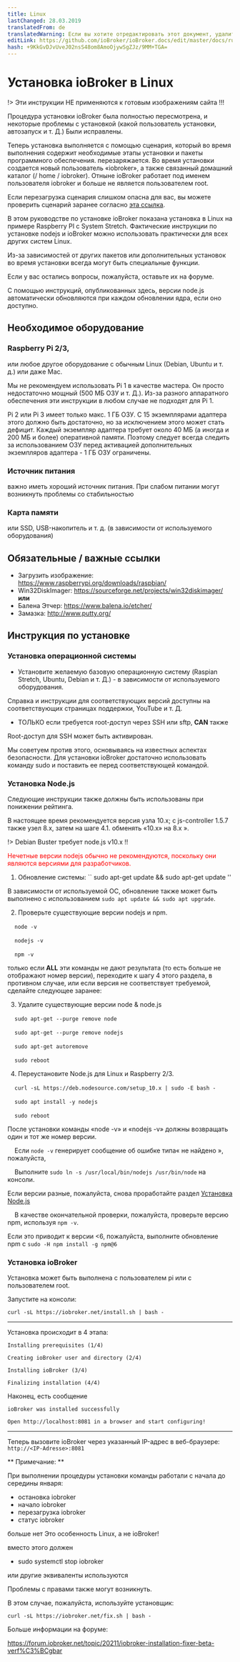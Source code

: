 ```yaml
---
title: Linux
lastChanged: 28.03.2019
translatedFrom: de
translatedWarning: Если вы хотите отредактировать этот документ, удалите поле «translationFrom», в противном случае этот документ будет снова автоматически переведен
editLink: https://github.com/ioBroker/ioBroker.docs/edit/master/docs/ru/install/linux.md
hash: +9KkGvDJvUveJ02nsS48om8AmoOjywSgZJz/9MM+TGA=
---
```

# Установка ioBroker в Linux
!> Эти инструкции НЕ применяются к готовым изображениям сайта !!!

Процедура установки ioBroker была полностью пересмотрена, и некоторые проблемы с установкой (какой пользователь установки, автозапуск и т. Д.) Были исправлены.

Теперь установка выполняется с помощью сценария, который во время выполнения содержит необходимые этапы установки и пакеты программного обеспечения. перезаряжается. Во время установки создается новый пользователь «iobroker», а также связанный домашний каталог (/ home / iobroker). Отныне ioBroker работает под именем пользователя iobroker и больше не является пользователем root.

Если перезагрузка сценария слишком опасна для вас, вы можете проверить сценарий заранее согласно [эта ссылка](https://raw.githubusercontent.com/ioBroker/ioBroker/stable-installer/installer.sh).

В этом руководстве по установке ioBroker показана установка в Linux на примере Raspberry PI с System Stretch. Фактические инструкции по установке nodejs и ioBroker можно использовать практически для всех других систем Linux.

Из-за зависимостей от других пакетов или дополнительных установок во время установки всегда могут быть специальные функции.

Если у вас остались вопросы, пожалуйста, оставьте их на форуме.

С помощью инструкций, опубликованных здесь, версии node.js автоматически обновляются при каждом обновлении ядра, если оно доступно.

## Необходимое оборудование
### Raspberry Pi 2/3,
или любое другое оборудование с обычным Linux (Debian, Ubuntu и т. д.) или даже Mac.

Мы не рекомендуем использовать Pi 1 в качестве мастера. Он просто недостаточно мощный (500 МБ ОЗУ и т. Д.). Из-за разного аппаратного обеспечения эти инструкции в любом случае не подходят для Pi 1.

Pi 2 или Pi 3 имеет только макс. 1 ГБ ОЗУ. С 15 экземплярами адаптера этого должно быть достаточно, но за исключением этого может стать дефицит. Каждый экземпляр адаптера требует около 40 МБ (а иногда и 200 МБ и более) оперативной памяти. Поэтому следует всегда следить за использованием ОЗУ перед активацией дополнительных экземпляров адаптера - 1 ГБ ОЗУ ограничены.

### Источник питания
важно иметь хороший источник питания. При слабом питании могут возникнуть проблемы со стабильностью

### Карта памяти
или SSD, USB-накопитель и т. д. (в зависимости от используемого оборудования)

## Обязательные / важные ссылки
* Загрузить изображение: https://www.raspberrypi.org/downloads/raspbian/
* Win32DiskImager: https://sourceforge.net/projects/win32diskimager/ **или**
* Балена Этчер: https://www.balena.io/etcher/
* Замазка: http://www.putty.org/

## Инструкция по установке
### Установка операционной системы
* Установите желаемую базовую операционную систему (Raspian Stretch, Ubuntu, Debian и т. Д.) - в зависимости от используемого оборудования.

Справка и инструкции для соответствующих версий доступны на соответствующих страницах поддержки, YouTube и т. Д.

* ТОЛЬКО если требуется root-доступ через SSH или sftp, **CAN** также

Root-доступ для SSH может быть активирован.

Мы советуем против этого, основываясь на известных аспектах безопасности. Для установки ioBroker достаточно использовать команду sudo и поставить ее перед соответствующей командой.

### Установка Node.js
Следующие инструкции также должны быть использованы при понижении рейтинга.

В настоящее время рекомендуется версия узла 10.x; с js-controller 1.5.7 также узел 8.x, затем на шаге 4.1. обменять «10.x» на 8.x ».

!> Debian Buster требует node.js v10.x !!

<span style="color:red">Нечетные версии nodejs обычно не рекомендуются, поскольку они являются версиями для разработчиков.</span>

1. Обновление системы: `` sudo apt-get update && sudo apt-get update ''

В зависимости от используемой ОС, обновление также может быть выполнено с использованием ``sudo apt update && sudo apt upgrade``.

2. Проверьте существующие версии nodejs и npm.

    ``node -v``

    ``nodejs -v``

    ``npm -v``

только если **ALL** эти команды не дают результата (то есть больше не отображают номер версии), переходите к шагу 4 этого раздела, в противном случае, или если версия не соответствует требуемой, сделайте следующее заранее:

3. Удалите существующие версии node & node.js

    ``sudo apt-get --purge remove node``

    ``sudo apt-get --purge remove nodejs``

    ``sudo apt-get autoremove``

    ``sudo reboot``

4. Переустановите Node.js для Linux и Raspberry 2/3.

    ``curl -sL https://deb.nodesource.com/setup_10.x | sudo -E bash -``

    ``sudo apt install -y nodejs``

    ``sudo reboot``

После установки команды «node -v» и «nodejs -v» должны возвращать один и тот же номер версии.

    Если ``node -v`` генерирует сообщение об ошибке типа« не найдено », пожалуйста,

    Выполните ``sudo ln -s /usr/local/bin/nodejs /usr/bin/node`` на консоли.

Если версии разные, пожалуйста, снова проработайте раздел [Установка Node.js](#installation-nodejs)

    В качестве окончательной проверки, пожалуйста, проверьте версию npm, используя ``npm -v``.

Если это приводит к версии <6, пожалуйста, выполните обновление npm с ``sudo -H npm install -g npm@6``

### Установка ioBroker
Установка может быть выполнена с пользователем pi или с пользователем root.

Запустите на консоли:

``curl -sL https://iobroker.net/install.sh | bash -``

---

Установка происходит в 4 этапа:

``Installing prerequisites (1/4)``

``Creating ioBroker user and directory (2/4)``

``Installing ioBroker (3/4)``

``Finalizing installation (4/4)``

Наконец, есть сообщение

``ioBroker was installed successfully``

``Open http://localhost:8081 in a browser and start configuring!``

---

Теперь вызовите ioBroker через указанный IP-адрес в веб-браузере: ``http://<IP-Adresse>:8081``

** Примечание: **

При выполнении процедуры установки команды работали с начала до середины января:

* остановка iobroker
* начало iobroker
* перезагрузка iobroker
* статус iobroker

больше нет Это особенность Linux, а не ioBroker!

вместо этого должен

* sudo systemctl stop iobroker

или другие эквиваленты используются

Проблемы с правами также могут возникнуть.

В этом случае, пожалуйста, используйте установщик:

``curl -sL https://iobroker.net/fix.sh | bash -``

Больше информации на форуме:

https://forum.iobroker.net/topic/20211/iobroker-installation-fixer-beta-verf%C3%BCgbar